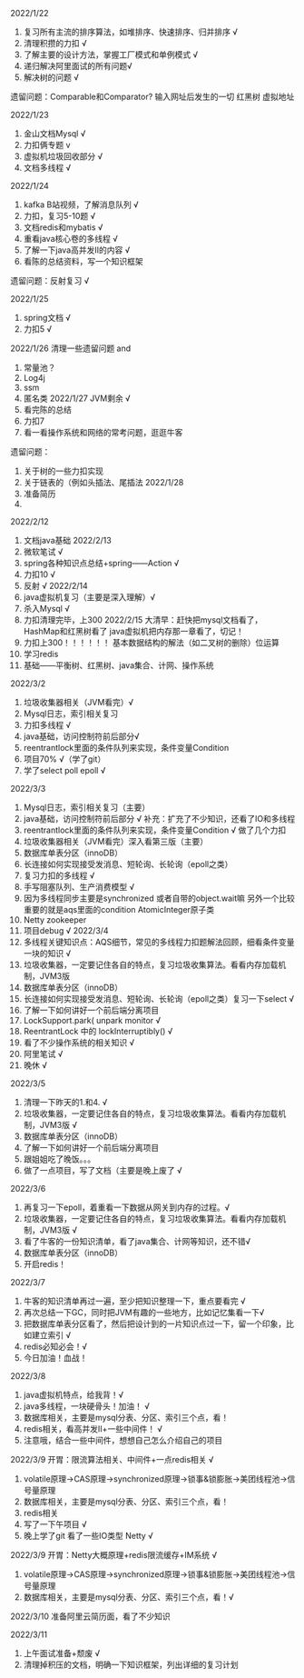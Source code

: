 2022/1/22
1. 复习所有主流的排序算法，如堆排序、快速排序、归并排序 √
2. 清理积攒的力扣 √
3. 了解主要的设计方法，掌握工厂模式和单例模式 √
4. 递归解决阿里面试的所有问题√
5. 解决树的问题 √

遗留问题：Comparable和Comparator?
        输入网址后发生的一切
        红黑树
        虚拟地址

2022/1/23
1. 金山文档Mysql √
2. 力扣俩专题 v
3. 虚拟机垃圾回收部分 √
4. 文档多线程 √


2022/1/24
1. kafka B站视频，了解消息队列 √
2. 力扣，复习5-10题 √
3. 文档redis和mybatis √
4. 重看java核心卷的多线程 √
5. 了解一下java高并发Ⅱ的内容 √
6. 看陈的总结资料，写一个知识框架
   
遗留问题：反射复习 √

2022/1/25
1. spring文档 √
2. 力扣5 √

2022/1/26
清理一些遗留问题
and
1. 常量池？
2. Log4j
3. ssm
4. 匿名类
2022/1/27
JVM剩余 √
1. 看完陈的总结
2. 力扣7 
3. 看一看操作系统和网络的常考问题，逛逛牛客

遗留问题：
1. 关于树的一些力扣实现
2. 关于链表的（例如头插法、尾插法
2022/1/28
1. 准备简历
2. 

2022/2/12
1. 文档java基础
2022/2/13
0. 微软笔试 √
1. spring各种知识点总结+spring——Action √
2. 力扣10 √
3. 反射 √
2022/2/14
1. java虚拟机复习（主要是深入理解）√
2. 杀入Mysql √
3. 力扣清理完毕，上300
2022/2/15
大清早：赶快把mysql文档看了，HashMap和红黑树看了
java虚拟机把内存那一章看了，切记！
1. 力扣上300！！！！！！    基本数据结构的解法（如二叉树的删除）位运算
2. 学习redis
3. 基础——平衡树、红黑树、java集合、计网、操作系统


2022/3/2

1. 垃圾收集器相关（JVM看完）√
2. Mysql日志，索引相关复习
3. 力扣多线程 √
4. java基础，访问控制符前后部分√
5. reentrantlock里面的条件队列来实现，条件变量Condition
6. 项目70% √（学了git）
7. 学了select poll epoll √

2022/3/3

1. Mysql日志，索引相关复习（主要）
2. java基础，访问控制符前后部分 √ 补充：扩充了不少知识，还看了IO和多线程
3. reentrantlock里面的条件队列来实现，条件变量Condition √ 做了几个力扣
4. 垃圾收集器相关（JVM看完）深入看第三版（主要）
5. 数据库单表分区（innoDB）
6. 长连接如何实现接受发消息、短轮询、长轮询（epoll之类）
7. 复习力扣的多线程 √
8. 手写阻塞队列、生产消费模型 √
9. 因为多线程同步主要是synchronized 或者自带的object.wait嘛  另外一个比较重要的就是aqs里面的condition
AtomicInteger原子类
10. Netty zookeeper
11. 项目debug √
2022/3/4
1. 多线程关键知识点：AQS细节，常见的多线程力扣题解法回顾，细看条件变量一块的知识 √
2. 垃圾收集器，一定要记住各自的特点，复习垃圾收集算法。看看内存加载机制，JVM3版 
3. 数据库单表分区（innoDB）
4. 长连接如何实现接受发消息、短轮询、长轮询（epoll之类）复习一下select √
5. 了解一下如何讲好一个前后端分离项目
6. LockSupport.park( unpark monitor √
7. ReentrantLock 中的 lockInterruptibly() √
8. 看了不少操作系统的相关知识 √
9. 阿里笔试 √
10. 晚休 √
   
2022/3/5
1. 清理一下昨天的1.和4. √
2. 垃圾收集器，一定要记住各自的特点，复习垃圾收集算法。看看内存加载机制，JVM3版 √
3. 数据库单表分区（innoDB）
4. 了解一下如何讲好一个前后端分离项目
5. 跟姐姐吃了晚饭。。。
6. 做了一点项目，写了文档（主要是晚上废了 √

2022/3/6
1. 再复习一下epoll，着重看一下数据从网关到内存的过程。√
2. 垃圾收集器，一定要记住各自的特点，复习垃圾收集算法。看看内存加载机制，JVM3版 √
3. 看了牛客的一份知识清单，看了java集合、计网等知识，还不错√
4. 数据库单表分区（innoDB）
5. 开启redis！

2022/3/7
1. 牛客的知识清单再过一遍，至少把知识整理一下，重点要看完 √
2. 再次总结一下GC，同时把JVM有趣的一些地方，比如记忆集看一下√
3. 把数据库单表分区看了，然后把设计到的一片知识点过一下，留一个印象，比如建立索引 √
4. redis必知必会！√
5. 今日加油！血战！

2022/3/8
1. java虚拟机特点，给我背！√
2. java多线程，一块硬骨头！加油！ √
3. 数据库相关，主要是mysql分表、分区、索引三个点，看！
4. redis相关，看高并发Ⅱ+一些中间件！ √
5. 注意哦，结合一些中间件，想想自己怎么介绍自己的项目

2022/3/9
开胃：限流算法相关、中间件+一点redis相关 √
1. volatile原理->CAS原理->synchronized原理->锁事&锁膨胀->美团线程池->信号量原理
2. 数据库相关，主要是mysql分表、分区、索引三个点，看！
3. redis相关
4. 写了一下午项目 √
5. 晚上学了git   看了一些IO类型 Netty √

2022/3/9
开胃：Netty大概原理+redis限流缓存+IM系统 √
1. volatile原理->CAS原理->synchronized原理->锁事&锁膨胀->美团线程池->信号量原理 
2. 数据库相关，主要是mysql分表、分区、索引三个点，看！√

2022/3/10 准备阿里云简历面，看了不少知识

2022/3/11
1. 上午面试准备+颓废 √
2. 清理掉积压的文档，明确一下知识框架，列出详细的复习计划

